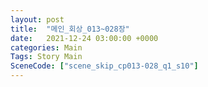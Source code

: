 ```yaml
---
layout: post
title:  "메인_회상_013~028장"
date:   2021-12-24 03:00:00 +0000
categories: Main
Tags: Story Main
SceneCode: ["scene_skip_cp013-028_q1_s10"]
---
```

